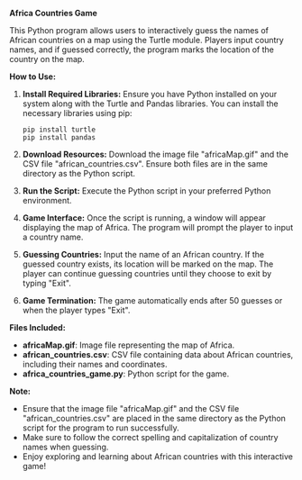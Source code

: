 **Africa Countries Game**

This Python program allows users to interactively guess the names of African countries on a map using the Turtle module. Players input country names, and if guessed correctly, the program marks the location of the country on the map.

**How to Use:**

1. **Install Required Libraries:**
   Ensure you have Python installed on your system along with the Turtle and Pandas libraries. You can install the necessary libraries using pip:

   ```
   pip install turtle
   pip install pandas
   ```

2. **Download Resources:**
   Download the image file "africaMap.gif" and the CSV file "african_countries.csv". Ensure both files are in the same directory as the Python script.

3. **Run the Script:**
   Execute the Python script in your preferred Python environment.

4. **Game Interface:**
   Once the script is running, a window will appear displaying the map of Africa. The program will prompt the player to input a country name.

5. **Guessing Countries:**
   Input the name of an African country. If the guessed country exists, its location will be marked on the map. The player can continue guessing countries until they choose to exit by typing "Exit".

6. **Game Termination:**
   The game automatically ends after 50 guesses or when the player types "Exit".

**Files Included:**

- **africaMap.gif**: Image file representing the map of Africa.
- **african_countries.csv**: CSV file containing data about African countries, including their names and coordinates.
- **africa_countries_game.py**: Python script for the game.

**Note:**

- Ensure that the image file "africaMap.gif" and the CSV file "african_countries.csv" are placed in the same directory as the Python script for the program to run successfully.
- Make sure to follow the correct spelling and capitalization of country names when guessing.
- Enjoy exploring and learning about African countries with this interactive game!
